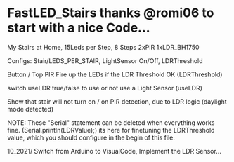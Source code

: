 # FastLED_Stairs thanks @romi06 to start with a nice Code...
My Stairs at Home, 15Leds per Step, 8 Steps 2xPIR 1xLDR_BH1750

Configs: Stair/LEDS_PER_STAIR, LightSensor On/Off, LDRThreshold

Button / Top PIR Fire up the LEDs if the LDR Threshold OK (LDRThreshold)

switch useLDR true/false to use or not use a Light Sensor (useLDR)

Show that stair will not turn on / on PIR detection, due to LDR logic (daylight mode detected)

NOTE: These "Serial" statement can be deleted when everything works fine. (Serial.println(LDRValue);)
its here for finetuning the LDRThreshold value, which you should configure in the begin of this file.

10_2021/ Switch from Arduino to VisualCode, Implement the LDR Sensor...
